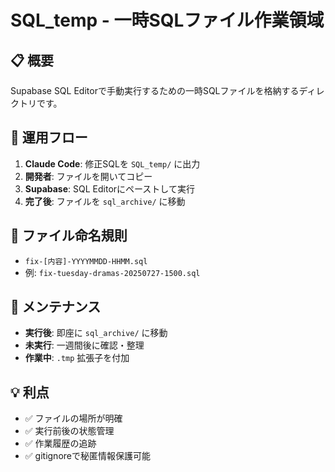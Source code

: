 # SQL_temp - 一時SQLファイル作業領域

## 📋 概要
Supabase SQL Editorで手動実行するための一時SQLファイルを格納するディレクトリです。

## 🔄 運用フロー
1. **Claude Code**: 修正SQLを `SQL_temp/` に出力
2. **開発者**: ファイルを開いてコピー
3. **Supabase**: SQL Editorにペーストして実行
4. **完了後**: ファイルを `sql_archive/` に移動

## 📁 ファイル命名規則
- `fix-[内容]-YYYYMMDD-HHMM.sql`
- 例: `fix-tuesday-dramas-20250727-1500.sql`

## 🧹 メンテナンス
- **実行後**: 即座に `sql_archive/` に移動
- **未実行**: 一週間後に確認・整理
- **作業中**: `.tmp` 拡張子を付加

## 💡 利点
- ✅ ファイルの場所が明確
- ✅ 実行前後の状態管理
- ✅ 作業履歴の追跡
- ✅ gitignoreで秘匿情報保護可能